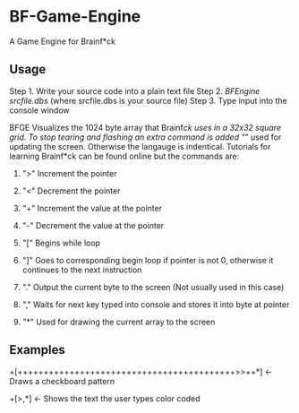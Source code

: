 # BF-Game-Engine
A Game Engine for Brainf*ck

Usage
---
Step 1. Write your source code into a plain text file
Step 2. *BFEngine srcfile.dbs* (where srcfile.dbs is your source file)
Step 3. Type input into the console window

BFGE Visualizes the 1024 byte array that Brainf*ck uses in a 32x32 square grid.
To stop tearing and flashing an extra command is added "*" used for updating the screen.
Otherwise the langauge is indentical. Tutorials for learning Brainf*ck can be found online but the commands are:

1. ">" Increment the pointer
 
2. "<" Decrement the pointer

3. "+" Increment the value at the pointer

4. "-" Decrement the value at the pointer
 
5. "[" Begins while loop
 
6. "]" Goes to corresponding begin loop if pointer is not 0, otherwise it continues to the next instruction

7. "." Output the current byte to the screen (Not usually used in this case)

8. "," Waits for next key typed into console and stores it into byte at pointer

9.  "*" Used for drawing the current array to the screen


**Examples**
---
+[++++++++++++++++++++++++++++++++++++++++++>>++*] <- Draws a checkboard pattern

+[>,*] <- Shows the text the user types color coded
